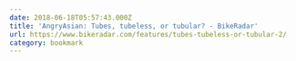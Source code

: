 ```yaml
---
date: 2018-06-18T05:57:43.000Z
title: 'AngryAsian: Tubes, tubeless, or tubular? - BikeRadar'
url: https://www.bikeradar.com/features/tubes-tubeless-or-tubular-2/
category: bookmark
---
```

